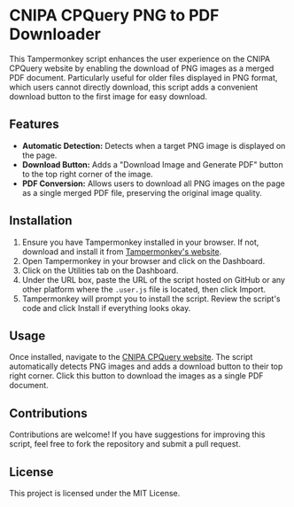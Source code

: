 # CNIPA CPQuery PNG to PDF Downloader

This Tampermonkey script enhances the user experience on the CNIPA CPQuery website by enabling the download of PNG images as a merged PDF document. Particularly useful for older files displayed in PNG format, which users cannot directly download, this script adds a convenient download button to the first image for easy download.

## Features

- **Automatic Detection:** Detects when a target PNG image is displayed on the page.
- **Download Button:** Adds a "Download Image and Generate PDF" button to the top right corner of the image.
- **PDF Conversion:** Allows users to download all PNG images on the page as a single merged PDF file, preserving the original image quality.

## Installation

1. Ensure you have Tampermonkey installed in your browser. If not, download and install it from [Tampermonkey's website](https://www.tampermonkey.net/).
2. Open Tampermonkey in your browser and click on the Dashboard.
3. Click on the Utilities tab on the Dashboard.
4. Under the URL box, paste the URL of the script hosted on GitHub or any other platform where the `.user.js` file is located, then click Import.
5. Tampermonkey will prompt you to install the script. Review the script's code and click Install if everything looks okay.

## Usage

Once installed, navigate to the [CNIPA CPQuery website](https://cpquery.cponline.cnipa.gov.cn/). The script automatically detects PNG images and adds a download button to their top right corner. Click this button to download the images as a single PDF document.

## Contributions

Contributions are welcome! If you have suggestions for improving this script, feel free to fork the repository and submit a pull request.

## License

This project is licensed under the MIT License.
